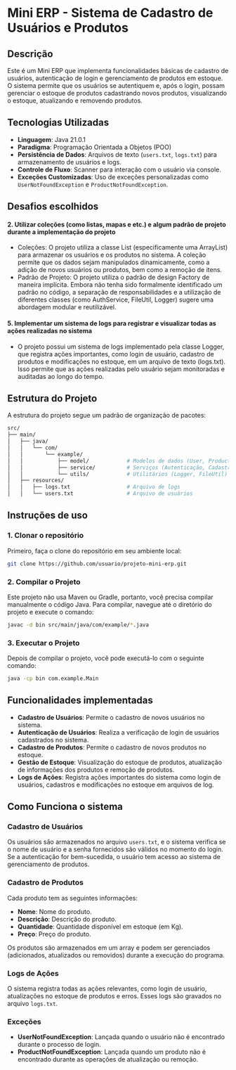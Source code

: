 # Mini ERP - Sistema de Cadastro de Usuários e Produtos

## Descrição
Este é um Mini ERP que implementa funcionalidades básicas de cadastro de usuários, autenticação de login e gerenciamento de produtos em estoque. O sistema permite que os usuários se autentiquem e, após o login, possam gerenciar o estoque de produtos cadastrando novos produtos, visualizando o estoque, atualizando e removendo produtos.

## Tecnologias Utilizadas
- **Linguagem**: Java 21.0.1
- **Paradigma**: Programação Orientada a Objetos (POO)
- **Persistência de Dados**: Arquivos de texto (`users.txt`, `logs.txt`) para armazenamento de usuários e logs.
- **Controle de Fluxo**: Scanner para interação com o usuário via console.
- **Exceções Customizadas**: Uso de exceções personalizadas como `UserNotFoundException` e `ProductNotFoundException`.

## Desafios escolhidos

#### **2. Utilizar coleções (como listas, mapas e etc.) e algum padrão de projeto durante a implementação do projeto**
- Coleções: O projeto utiliza a classe List (especificamente uma ArrayList) para armazenar os usuários e os produtos no sistema. A coleção permite que os dados sejam manipulados dinamicamente, como a adição de novos usuários ou produtos, bem como a remoção de itens.
- Padrão de Projeto: O projeto utiliza o padrão de design Factory de maneira implícita. Embora não tenha sido formalmente identificado um padrão no código, a separação de responsabilidades e a utilização de diferentes classes (como AuthService, FileUtil, Logger) sugere uma abordagem modular e reutilizável.

#### **5. Implementar um sistema de logs para registrar e visualizar todas as ações realizadas no sistema**
- O projeto possui um sistema de logs implementado pela classe Logger, que registra ações importantes, como login de usuário, cadastro de produtos e modificações no estoque, em um arquivo de texto (logs.txt). Isso permite que as ações realizadas pelo usuário sejam monitoradas e auditadas ao longo do tempo.

## Estrutura do Projeto
A estrutura do projeto segue um padrão de organização de pacotes:

```bash
src/
├── main/
│   ├── java/
│   │   └── com/
│   │       └── example/
│   │           ├── model/            # Modelos de dados (User, Product, etc)
│   │           ├── service/          # Serviços (Autenticação, Cadastro de Produto)
│   │           └── utils/            # Utilitários (Logger, FileUtil)
│   ├── resources/
│   │   ├── logs.txt                  # Arquivo de logs
│   │   └── users.txt                 # Arquivo de usuários

```

## Instruções de uso

### 1. Clonar o repositório 
Primeiro, faça o clone do repositório em seu ambiente local:

```bash
git clone https://github.com/usuario/projeto-mini-erp.git

```

### 2. Compilar o Projeto
Este projeto não usa Maven ou Gradle, portanto, você precisa compilar manualmente o código Java. Para compilar, navegue até o diretório do projeto e execute o comando:

```bash
javac -d bin src/main/java/com/example/*.java

```

### 3. Executar o Projeto
Depois de compilar o projeto, você pode executá-lo com o seguinte comando:

```bash
java -cp bin com.example.Main

```

## Funcionalidades implementadas
- **Cadastro de Usuários**: Permite o cadastro de novos usuários no sistema.
- **Autenticação de Usuários**: Realiza a verificação de login de usuários cadastrados no sistema.
- **Cadastro de Produtos**: Permite o cadastro de novos produtos no estoque.
- **Gestão de Estoque**: Visualização do estoque de produtos, atualização de informações dos produtos e remoção de produtos.
- **Logs de Ações**: Registra ações importantes do sistema como login de usuários, cadastros e modificações no estoque em arquivos de log.

## Como Funciona o sistema

### Cadastro de Usuários
Os usuários são armazenados no arquivo `users.txt`, e o sistema verifica se o nome de usuário e a senha fornecidos são válidos no momento do login. Se a autenticação for bem-sucedida, o usuário tem acesso ao sistema de gerenciamento de produtos.

### Cadastro de Produtos
Cada produto tem as seguintes informações:

- **Nome**: Nome do produto.
- **Descrição**: Descrição do produto.
- **Quantidade**: Quantidade disponível em estoque (em Kg).
- **Preço**: Preço do produto.

Os produtos são armazenados em um array e podem ser gerenciados (adicionados, atualizados ou removidos) durante a execução do programa.

### Logs de Ações
O sistema registra todas as ações relevantes, como login de usuário, atualizações no estoque de produtos e erros. Esses logs são gravados no arquivo `logs.txt`.

### Exceções
- **UserNotFoundException**: Lançada quando o usuário não é encontrado durante o processo de login.
- **ProductNotFoundException**: Lançada quando um produto não é encontrado durante as operações de atualização ou remoção.
